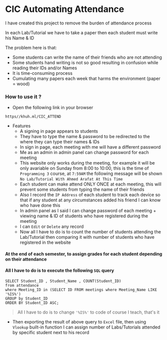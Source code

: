# CIC Automating Attendance


I have created this project to remove the burden of attendance process

In each Lab/Tutorial we have to take a paper then each student must write his Name & ID

The problem here is that:
 - Some students can write the name of their friends who are not attending 
 - Some students hand writing is not so good resulting in confusion while reading their IDs and/or Names
 - It is time-consuming process
 - Cumulating many papers each week that harms the environment (paper = wood)

### How to use it ?
- Open the following link in your browser
````
https//khuh.ml/CIC_ATTEND
````

- Features
  - A signing in page appears to students
  - They have to type the name & password to be redirected to the where they can type their names & IDs
  - In sign in page, each meeting with me will have a different password
  - Me as an admin in admin panel can change password for each meeting
  - This website only works during the meeting, for example it will be only avariable on Sunday from 8:00 to 10:00, this  is the time of ``Programming 3`` course, at `7:59AM` the following message will be shown
  ``No Lab/Tutorial With Ahmed Arafat At This Time``
  - Each student can make attend ONLY ONCE at each meeting, this will prevent some students from typing the name of their friends
  - Also I record the `IP Address` of each student to track each device so that if any student at any circumstances added his friend I can know who have done this
  - In admin panel as I said I can change password of each meeting + viewing name & ID of students who have registered during the meeting
  - I can `Edit` or `Delete` any record
  - Now all I have to do is to count the number of students attending the Lab/Tutorial then comparing it with number of students who have registered in the website

#### At the end of each semester, to assign grades for each student depending on their attendance
#### All I have to do is to execute the following `SQL` query
````
SELECT Student_ID , Student_Name , COUNT(Student_ID) 
from attendance 
where Meeting_ID in (SELECT ID FROM meetings where Meeting_Name LIKE '%IS%') 
GROUP by Student_ID 
ORDER BY Student_ID ASC;
````
> All I have to do is to change `'%IS%'` to code of course I teach, that's it

- Then exporting the result of above query to `Excel` file, then using `Vlookup` built-in function I can assign number of Labs/Tutorials attended by specific student next to his record 
